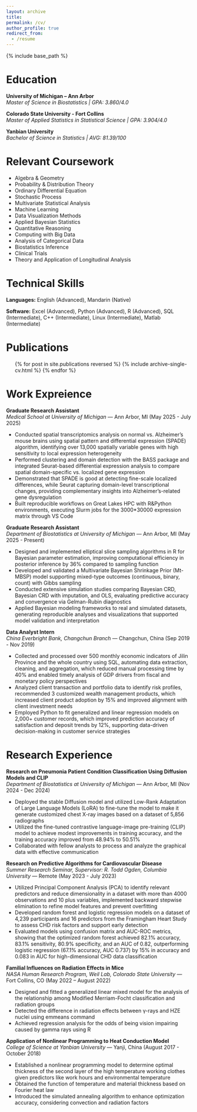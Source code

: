 ```yaml
---
layout: archive
title:
permalink: /cv/
author_profile: true
redirect_from:
  - /resume
---
```


{% include base_path %}

Education
======
**University of Michigan – Ann Arbor**  
*Master of Science in Biostatistics | GPA: 3.860/4.0*

**Colorado State University - Fort Collins**  
*Master of Applied Statistics in Statistical Science | GPA: 3.904/4.0*

**Yanbian University**  
*Bachelor of Science in Statistics | AVG: 81.39/100*

Relevant Coursework
======
* Algebra & Geometry
* Probability & Distribution Theory
* Ordinary Differential Equation
* Stochastic Process
* Multivariate Statistical Analysis
* Machine Learning
* Data Visualization Methods
* Applied Bayesian Statistics
* Quantitative Reasoning
* Computing with Big Data
* Analysis of Categorical Data
* Biostatistics Inference
* Clinical Trials
* Theory and Application of Longitudinal Analysis

Technical Skills
======
**Languages:** English (Advanced), Mandarin (Native)

**Software:** Excel (Advanced), Python (Advanced), R (Advanced), SQL (Intermediate), C++ (Intermediate), Linux (Intermediate), Matlab (Intermediate)

Publications
======
  <ul>{% for post in site.publications reversed %}
    {% include archive-single-cv.html %}
  {% endfor %}</ul>
  
Work Expreience
======

**Graduate Research Assistant**  
_Medical School at University of Michigan_ — Ann Arbor, MI (May 2025 - July 2025)
- Conducted spatial transcriptomics analysis on normal vs. Alzheimer’s mouse brains using spatial pattern and differential expression (SPADE) algorithm, identifying over 13,000 spatially variable genes with high sensitivity to local expression heterogeneity
- Performed clustering and domain detection with the BASS package and integrated Seurat-based differential expression analysis to compare spatial domain-specific vs. localized gene expression  
- Demonstrated that SPADE is good at detecting fine-scale localized differences, while Seurat capturing domain-level transcriptional changes, providing complementary insights into Alzheimer’s-related gene dysregulation
- Built reproducible workflows on Great Lakes HPC with R&Python environments, executing Slurm jobs for the 3000*30000 expression matrix through VS Code

**Graduate Research Assistant**  
_Department of Biostatistics at University of Michigan_ — Ann Arbor, MI (May 2025 - Present)
- Designed and implemented elliptical slice sampling algorithms in R for Bayesian parameter estimation, improving computational efficiency in posterior inference by 36\% compared to sampling function
- Developed and validated a Multivariate Bayesian Shrinkage Prior (Mt-MBSP) model supporting mixed-type outcomes (continuous, binary, count) with Gibbs sampling  
- Conducted extensive simulation studies comparing Bayesian CRD, Bayesian CRD with imputation, and OLS, evaluating predictive accuracy and convergence via Gelman-Rubin diagnostics
- Applied Bayesian modeling frameworks to real and simulated datasets, generating reproducible analyses and visualizations that supported model validation and interpretation

**Data Analyst Intern**  
_China Everbright Bank, Changchun Branch_ — Changchun, China (Sep 2019 - Nov 2019)
- Collected and processed over 500 monthly economic indicators of Jilin Province and the whole country using SQL, automating data extraction, cleaning, and aggregation, which reduced manual processing time by 40% and enabled timely analysis of GDP drivers from fiscal and monetary policy perspectives
- Analyzed client transaction and portfolio data to identify risk profiles, recommended 3 customized wealth management products, which increased client product adoption by 15% and improved alignment with client investment needs  
- Employed Python to fit generalized and linear regression models on 2,000+ customer records, which improved prediction accuracy of satisfaction and deposit trends by 12%, supporting data-driven decision-making in customer service strategies
  
Research Experience
======

**Research on Pneumonia Patient Condition Classification Using Diffusion Models and CLIP**  
_Department of Biostatistics at University of Michigan_ — Ann Arbor, MI (Nov 2024 - Dec 2024)
- Deployed the stable Diffusion model and utilized Low-Rank Adaptation of Large Language Models (LoRA) to fine-tune the model to make it generate customized chest X-ray images based on a dataset of 5,856 radiographs
- Utilized the fine-tuned contrastive language-image pre-training (CLIP) model to achieve modest improvements in training accuracy, and the training accuracy improved from 48.94% to 50.51%  
- Collaborated with fellow analysts to process and analyze the graphical data with effective communication

**Research on Predictive Algorithms for Cardiovascular Disease**  
_Summer Research Seminar, Supervisor: R. Todd Ogden, Columbia University_ — Remote (May 2023 - July 2023)
- Utilized Principal Component Analysis (PCA) to identify relevant predictors and reduce dimensionality in a dataset with more than 4000 observations and 10 plus variables, implemented backward stepwise elimination to refine model features and prevent overfitting
- Developed random forest and logistic regression models on a dataset of 4,239 participants and 16 predictors from the Framingham Heart Study to assess CHD risk factors and support early detection  
- Evaluated models using confusion matrix and AUC-ROC metrics, showing that the optimized random forest achieved 82.1% accuracy, 83.1% sensitivity, 80.9% specificity, and an AUC of 0.82, outperforming logistic regression (67.1% accuracy, AUC 0.737) by 15% in accuracy and 0.083 in AUC for high-dimensional CHD data classification

**Familial Influences on Radiation Effects in Mice**  
_NASA Human Research Program, Weil Lab, Colorado State University_ — Fort Collins, CO (May 2022 – August 2022)
- Designed and fitted a generalized linear mixed model for the analysis of the relationship among Modified Merriam-Focht classification and radiation groups
- Detected the difference in radiation effects between γ-rays and HZE nuclei using emmeans command  
- Achieved regression analysis for the odds of being vision impairing caused by gamma rays using R

**Application of Nonlinear Programming to Heat Conduction Model**  
_College of Science at Yanbian University_ — Yanji, China (August 2017 - October 2018)
- Established a nonlinear programming model to determine optimal thickness of the second layer of the high temperature working clothes given predictors like work hours and environmental temperature
- Obtained the function of temperature and material thickness based on Fourier heat law  
- Introduced the simulated annealing algorithm to enhance optimization accuracy, considering convection and radiation factors
